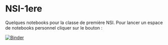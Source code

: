 # NSI-1ere
Quelques notebooks pour la classe de première NSI.
Pour lancer un espace de notebooks personnel cliquer sur le bouton :

[![Binder](https://mybinder.org/badge.svg)](http://mybinder.org/v2/gh/FDehove/NSI-1ere/master)
